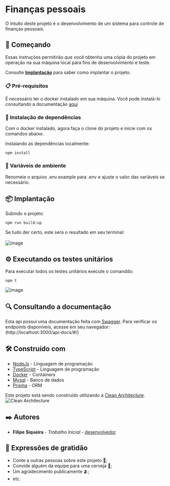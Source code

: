 # Finanças pessoais

O intuito deste projeto é o desenvolvimento de um sistema para controle de finanças pessoais.

## 🚀 Começando

Essas instruções permitirão que você obtenha uma cópia do projeto em operação na sua máquina local para fins de desenvolvimento e teste.

Consulte **[Implantação](#-implanta%C3%A7%C3%A3o)** para saber como implantar o projeto.

### 📋 Pré-requisitos

É necessário ter o docker instalado em sua máquina. Você pode instalá-lo consultando a documentação [aqui](https://docs.docker.com/desktop)

### 🔧 Instalação de dependências

Com o docker instalado, agora faça o clone do projeto e inicie com os comandos abaixo:

Instalando as dependências localmente:
```
npm install
```

### 🔩 Variáveis de ambiente

Renomeie o arquivo .env.example para .env e ajuste o valor das variáveis se necessário.

## 📦 Implantação

Subindo o projeto:

```
npm run build:up
```

Se tudo der certo, este será o resultado em seu terminal:<br><br>
![image](https://github.com/filipedev040990/financas/assets/106783314/a9dcd987-4586-45f6-8c71-6c3945d467e6)

## ⚙️ Executando os testes unitários

Para executar todos os testes unitários execute o comanddo:

```
npm t
```
![image](https://github.com/filipedev040990/financas/assets/106783314/c8a7df9f-5c01-4484-9f67-089b6105e5ef)

## 🔍 Consultando a documentação
Esta api possui uma documentação feita com [Swagger](https://swagger.io/). Para verificar os endpoints disponíveis, acesse em seu navegador:(http://localhost:3000/api-docs/#/)

## 🛠️ Construído com

* [NodeJs](https://nodejs.org/en) - Linguagem de programação
* [TypeScript](https://www.typescriptlang.org/) - Linguagem de programação
* [Docker](https://docs.docker.com/) - Containers
* [Mysql](https://www.mysql.com/) - Banco de dados
* [Prisma](https://www.prisma.io/) - ORM

Este projeto está sendo construído utilizando a [Clean Architecture](https://blog.cleancoder.com/uncle-bob/2012/08/13/the-clean-architecture.html).
![Clean Architecture](https://github.com/filipedev040990/financas/assets/106783314/d133c4e1-bf26-411a-95d0-7738afaebaba)


## ✒️ Autores

* **Filipe Siqueira** - *Trabalho Inicial* - [desenvolvedor](https://github.com/filipedev040990)

## 🎁 Expressões de gratidão

* Conte a outras pessoas sobre este projeto 📢;
* Convide alguém da equipe para uma cerveja 🍺;
* Um agradecimento publicamente 🫂;
* etc.
